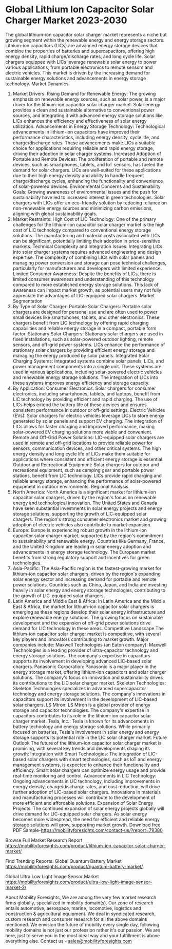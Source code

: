 # Global Lithium Ion Capacitor Solar Charger Market 2023-2030
The global lithium-ion capacitor solar charger market represents a niche but growing segment within the renewable energy and energy storage sectors. Lithium-ion capacitors (LICs) are advanced energy storage devices that combine the properties of batteries and supercapacitors, offering high energy density, rapid charge/discharge rates, and long cycle life. Solar chargers equipped with LICs leverage renewable solar energy to power various applications, from portable electronics to remote sensors and electric vehicles. This market is driven by the increasing demand for sustainable energy solutions and advancements in energy storage technology.
Market Dynamics
1. Market Drivers:
Rising Demand for Renewable Energy: The growing emphasis on renewable energy sources, such as solar power, is a major driver for the lithium-ion capacitor solar charger market. Solar energy provides a clean and sustainable alternative to conventional power sources, and integrating it with advanced energy storage solutions like LICs enhances the efficiency and effectiveness of solar energy utilization.
Advancements in Energy Storage Technology: Technological advancements in lithium-ion capacitors have improved their performance characteristics, including energy density, cycle life, and charge/discharge rates. These advancements make LICs a suitable choice for applications requiring reliable and rapid energy storage, driving their adoption in solar charger systems.
Increased Adoption of Portable and Remote Devices: The proliferation of portable and remote devices, such as smartphones, tablets, and IoT sensors, has fueled the demand for solar chargers. LICs are well-suited for these applications due to their high energy density and ability to handle frequent charge/discharge cycles, enhancing the functionality and convenience of solar-powered devices.
Environmental Concerns and Sustainability Goals: Growing awareness of environmental issues and the push for sustainability have led to increased interest in green technologies. Solar chargers with LICs offer an eco-friendly solution by reducing reliance on non-renewable energy sources and minimizing carbon emissions, aligning with global sustainability goals.
2. Market Restraints:
High Cost of LIC Technology: One of the primary challenges for the lithium-ion capacitor solar charger market is the high cost of LIC technology compared to conventional energy storage solutions. The manufacturing and material costs associated with LICs can be significant, potentially limiting their adoption in price-sensitive markets.
Technical Complexity and Integration Issues: Integrating LICs into solar charger systems requires advanced engineering and design expertise. The complexity of combining LICs with solar panels and managing power conversion and storage can pose technical challenges, particularly for manufacturers and developers with limited experience.
Limited Consumer Awareness: Despite the benefits of LICs, there is limited consumer awareness and understanding of this technology compared to more established energy storage solutions. This lack of awareness can impact market growth, as potential users may not fully appreciate the advantages of LIC-equipped solar chargers.
Market Segmentation
1. By Type of Solar Charger:
Portable Solar Chargers: Portable solar chargers are designed for personal use and are often used to power small devices like smartphones, tablets, and other electronics. These chargers benefit from LIC technology by offering rapid charging capabilities and reliable energy storage in a compact, portable form factor.
Stationary Solar Chargers: Stationary solar chargers are used in fixed installations, such as solar-powered outdoor lighting, remote sensors, and off-grid power systems. LICs enhance the performance of stationary solar chargers by providing efficient energy storage and managing the energy produced by solar panels.
Integrated Solar Charging Systems: Integrated systems combine solar panels, LICs, and power management components into a single unit. These systems are used in various applications, including solar-powered electric vehicles and renewable energy storage solutions. The integration of LICs into these systems improves energy efficiency and storage capacity.
2. By Application:
Consumer Electronics: Solar chargers for consumer electronics, including smartphones, tablets, and laptops, benefit from LIC technology by providing efficient and rapid charging. The use of LICs helps extend the battery life of these devices and ensures consistent performance in outdoor or off-grid settings.
Electric Vehicles (EVs): Solar chargers for electric vehicles leverage LICs to store energy generated by solar panels and support EV charging. The integration of LICs allows for faster charging and improved performance, making solar-powered EV charging solutions more viable and convenient.
Remote and Off-Grid Power Solutions: LIC-equipped solar chargers are used in remote and off-grid locations to provide reliable power for sensors, communication devices, and other critical systems. The high energy density and long cycle life of LICs make them suitable for applications where consistent and efficient energy storage is essential.
Outdoor and Recreational Equipment: Solar chargers for outdoor and recreational equipment, such as camping gear and portable power stations, benefit from LIC technology. LICs provide rapid charging and reliable energy storage, enhancing the performance of solar-powered equipment in outdoor environments.
Regional Analysis
1. North America:
North America is a significant market for lithium-ion capacitor solar chargers, driven by the region's focus on renewable energy and technological innovation. The United States and Canada have seen substantial investments in solar energy projects and energy storage solutions, supporting the growth of LIC-equipped solar chargers. The region's strong consumer electronics market and growing adoption of electric vehicles also contribute to market expansion.
2. Europe:
Europe is experiencing robust growth in the lithium-ion capacitor solar charger market, supported by the region's commitment to sustainability and renewable energy. Countries like Germany, France, and the United Kingdom are leading in solar energy adoption and advancements in energy storage technology. The European market benefits from strong regulatory support and incentives for green technologies.
3. Asia-Pacific:
The Asia-Pacific region is the fastest-growing market for lithium-ion capacitor solar chargers, driven by the region's expanding solar energy sector and increasing demand for portable and remote power solutions. Countries such as China, Japan, and India are investing heavily in solar energy and energy storage technologies, contributing to the growth of LIC-equipped solar chargers.
4. Latin America and Middle East & Africa:
In Latin America and the Middle East & Africa, the market for lithium-ion capacitor solar chargers is emerging as these regions develop their solar energy infrastructure and explore renewable energy solutions. The growing focus on sustainable development and the expansion of off-grid power solutions drive demand for LIC technology in these areas.
Competitive Landscape
The lithium-ion capacitor solar charger market is competitive, with several key players and innovators contributing to market growth. Major companies include:
Maxwell Technologies (an Eaton company): Maxwell Technologies is a leading provider of ultra-capacitor technology and energy storage solutions. The company's expertise in capacitors supports its involvement in developing advanced LIC-based solar chargers.
Panasonic Corporation: Panasonic is a major player in the energy storage market, offering lithium-ion capacitors and solar charger solutions. The company's focus on innovation and sustainability drives its contributions to the LIC solar charger market.
Skeleton Technologies: Skeleton Technologies specializes in advanced supercapacitor technology and energy storage solutions. The company's innovations in capacitors support its involvement in the development of LIC-based solar chargers.
LS Mtron: LS Mtron is a global provider of energy storage and capacitor technologies. The company's expertise in capacitors contributes to its role in the lithium-ion capacitor solar charger market.
Tesla, Inc.: Tesla is known for its advancements in battery technology and energy storage solutions. While primarily focused on batteries, Tesla's involvement in solar energy and energy storage supports its potential role in the LIC solar charger market.
Future Outlook
The future of the lithium-ion capacitor solar charger market is promising, with several key trends and developments shaping its growth:
Integration with Smart Technologies: The integration of LIC-based solar chargers with smart technologies, such as IoT and energy management systems, is expected to enhance their functionality and efficiency. Smart solar chargers can optimize energy usage and provide real-time monitoring and control.
Advancements in LIC Technology: Ongoing advancements in LIC technology, including improvements in energy density, charge/discharge rates, and cost reduction, will drive further adoption of LIC-based solar chargers. Innovations in materials and manufacturing processes will contribute to the development of more efficient and affordable solutions.
Expansion of Solar Energy Projects: The continued expansion of solar energy projects globally will drive demand for LIC-equipped solar chargers. As solar energy becomes more widespread, the need for efficient and reliable energy storage solutions will grow, supporting market growth.
Download free PDF Sample-https://mobilityforesights.com/contact-us/?report=79380



Browse Full Market Research Report 
https://mobilityforesights.com/product/lithium-ion-capacitor-solar-charger-market/


Find Trending Reports:
Global Quantum Battery Market
https://mobilityforesights.com/product/quantum-battery-market/

Global Ultra Low Light Image Sensor Market
https://mobilityforesights.com/product/ultra-low-light-image-sensor-market-2/





About Mobility Foresights,
We are among the very few market research firms globally, specialized in mobility domain(s). Our zone of research entails automotive, aerospace, marine, locomotive, logistics and construction & agricultural equipment. We deal in syndicated research, custom research and consumer research for all the above domains mentioned.
We envision the future of mobility every single day, following mobility domains is not just our profession rather it's our passion. We are here, just to serve you in the most ideal way and your fulfillment is above everything else. Contact us -  sales@mobilityforesights.com 
